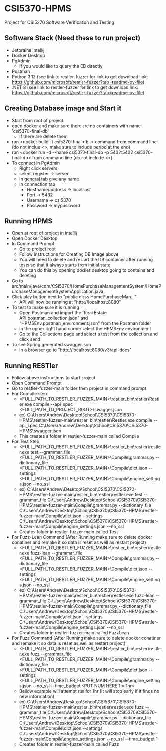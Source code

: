 # CSI5370-HPMS
Project for CSI5370 Software Verification and Testing

## Software Stack (Need these to run project)
- Jetbrains Intellij
- Docker Desktop
- PgAdmin
  - If you would like to query the DB directly
- Postman
- Python 3.12 (see link to restler-fuzzer for link to get download link: https://github.com/microsoft/restler-fuzzer?tab=readme-ov-file)
- .NET 8 (see link to restler-fuzzer for link to get download link: https://github.com/microsoft/restler-fuzzer?tab=readme-ov-file)


## Creating Database image and Start it
- Start from root of project
- open docker and make sure there are no containers with name 'csi5370-final-db'
  - If there are delete them
- run <docker build -t csi5370-final-db .> command from command line (do not inclue <>, make sure to include period at the end)
- run <docker run -d --name csi5370-final-db -p 5432:5432 csi5370-final-db> from command line (do not include <>)
- To connect in PgAdmin
  - Right click servers
  - select register -> server
  - In general tab give any name
  - In connection tab
    - Hostname/address -> localhost
    - Port -> 5432
    - Username -> csi5370
    - Password -> mypassword


## Running HPMS
- Open at root of project in Intellij
- Open Docker Desktop
- In Command Prompt
  - Go to project root
  - Follow instructions for Creating DB Image above
  - You will need to delete and restart the DB container after running tests so that it always starts from initial state
  - You can do this by opening docker desktop going to contains and deleting
- Go to src/main/java/com/CSI5370/HomePurchaseManagementSystem/HomePurchaseManagementSystemApplication.java
- Click play button next to "public class HomePurchaseMan..."
  - API will now be running at "http://localhost:8080"
- To test to make sure it is running
  - Open Postman and import the "Real Estate API.postman_collection.json" and "HPMSEnv.postman_environment.json" from the Postman folder
  - In the upper right hand corner select the HPMSEnv environment
  - Go to the Collections page and select a test from the collection and click send
- To see Spring generated swagger.json
  - In a browser go to "http://localhost:8080/v3/api-docs"


## Running RESTler
- Follow above instructions to start project
- Open Command Prompt
- Go to restler-fuzzer-main folder from project in command prompt
- For Compile step
  - <FULL_PATH_TO_RESTLER_FUZZER_MAIN>\restler_bin\restler\Restler.exe compile --api_spec <FULL_PATH_TO_PROJECT_ROOT>\swagger.json
  - ex) C:\Users\Andrew\Desktop\School\CSI5370\CSI5370-HPMS\restler-fuzzer-main\restler_bin\restler\Restler.exe compile --api_spec C:\Users\Andrew\Desktop\School\CSI5370\CSI5370-HPMS\swagger.json
  - This creates a folder in restler-fuzzer-main called Compile
- For Test Step
  - <FULL_PATH_TO_RESTLER_FUZZER_MAIN>\restler_bin\restler\restler.exe test --grammar_file <FULL_PATH_TO_RESTLER_FUZZER_MAIN>\Compile\grammar.py --dictionary_file <FULL_PATH_TO_RESTLER_FUZZER_MAIN>\Compile\dict.json --settings <FULL_PATH_TO_RESTLER_FUZZER_MAIN>\Compile\engine_settings.json --no_ssl
  - ex) C:\Users\Andrew\Desktop\School\CSI5370\CSI5370-HPMS\restler-fuzzer-main\restler_bin\restler\restler.exe test --grammar_file C:\Users\Andrew\Desktop\School\CSI5370\CSI5370-HPMS\restler-fuzzer-main\Compile\grammar.py --dictionary_file C:\Users\Andrew\Desktop\School\CSI5370\CSI5370-HPMS\restler-fuzzer-main\Compile\dict.json --settings C:\Users\Andrew\Desktop\School\CSI5370\CSI5370-HPMS\restler-fuzzer-main\Compile\engine_settings.json --no_ssl
  - Creates folder in restler-fuzzer-main called Test
- For Fuzz-Lean Command (After Running make sure to delete docker conatiner and remake it so data is reset as well as restart project)
  - <FULL_PATH_TO_RESTLER_FUZZER_MAIN>\restler_bin\restler\restler.exe fuzz-lean --grammar_file <FULL_PATH_TO_RESTLER_FUZZER_MAIN>\Compile\grammar.py --dictionary_file <FULL_PATH_TO_RESTLER_FUZZER_MAIN>\Compile\dict.json --settings <FULL_PATH_TO_RESTLER_FUZZER_MAIN>\Compile\engine_settings.json --no_ssl
  - ex) C:\Users\Andrew\Desktop\School\CSI5370\CSI5370-HPMS\restler-fuzzer-main\restler_bin\restler\restler.exe fuzz-lean --grammar_file C:\Users\Andrew\Desktop\School\CSI5370\CSI5370-HPMS\restler-fuzzer-main\Compile\grammar.py --dictionary_file C:\Users\Andrew\Desktop\School\CSI5370\CSI5370-HPMS\restler-fuzzer-main\Compile\dict.json --settings C:\Users\Andrew\Desktop\School\CSI5370\CSI5370-HPMS\restler-fuzzer-main\Compile\engine_settings.json --no_ssl
  - Creates folder in restler-fuzzer-main called FuzzLean
- For Fuzz Command (After Running make sure to delete docker conatiner and remake it so data is reset as well as restart project)
  - <FULL_PATH_TO_RESTLER_FUZZER_MAIN>\restler_bin\restler\restler.exe fuzz --grammar_file <FULL_PATH_TO_RESTLER_FUZZER_MAIN>\Compile\grammar.py --dictionary_file <FULL_PATH_TO_RESTLER_FUZZER_MAIN>\Compile\dict.json --settings <FULL_PATH_TO_RESTLER_FUZZER_MAIN>\Compile\engine_settings.json --no_ssl --time_budget <PUT NUM HERE 1 = 1hr>
  - Bellow example will attempt run for 1hr (It will stop early if it finds no new information)
  - ex) C:\Users\Andrew\Desktop\School\CSI5370\CSI5370-HPMS\restler-fuzzer-main\restler_bin\restler\restler.exe fuzz --grammar_file C:\Users\Andrew\Desktop\School\CSI5370\CSI5370-HPMS\restler-fuzzer-main\Compile\grammar.py --dictionary_file C:\Users\Andrew\Desktop\School\CSI5370\CSI5370-HPMS\restler-fuzzer-main\Compile\dict.json --settings C:\Users\Andrew\Desktop\School\CSI5370\CSI5370-HPMS\restler-fuzzer-main\Compile\engine_settings.json --no_ssl --time_budget 1
  - Creates folder in restler-fuzzer-main called Fuzz
